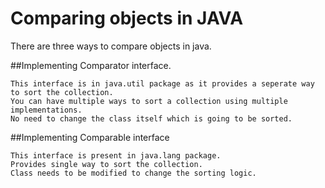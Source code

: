 # Comparing objects in JAVA

There are three ways to compare objects in java.

##Implementing Comparator interface.

	This interface is in java.util package as it provides a seperate way to sort the collection.
	You can have multiple ways to sort a collection using multiple implementations.
	No need to change the class itself which is going to be sorted.
	
##Implementing Comparable interface

	This interface is present in java.lang package.
	Provides single way to sort the collection.
	Class needs to be modified to change the sorting logic.